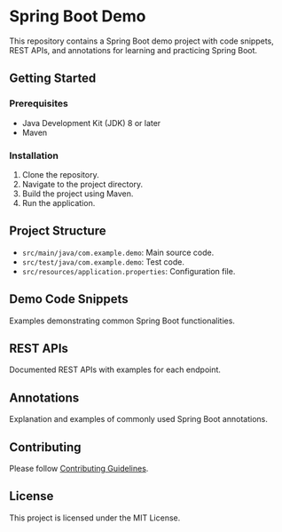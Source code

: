 # Spring Boot Demo

This repository contains a Spring Boot demo project with code snippets, REST APIs, and annotations for learning and practicing Spring Boot.

## Getting Started

### Prerequisites

- Java Development Kit (JDK) 8 or later
- Maven

### Installation

1. Clone the repository.
2. Navigate to the project directory.
3. Build the project using Maven.
4. Run the application.

## Project Structure

- `src/main/java/com.example.demo`: Main source code.
- `src/test/java/com.example.demo`: Test code.
- `src/resources/application.properties`: Configuration file.

## Demo Code Snippets

Examples demonstrating common Spring Boot functionalities.

## REST APIs

Documented REST APIs with examples for each endpoint.

## Annotations

Explanation and examples of commonly used Spring Boot annotations.

## Contributing

Please follow [Contributing Guidelines](CONTRIBUTING.md).

## License

This project is licensed under the MIT License.
